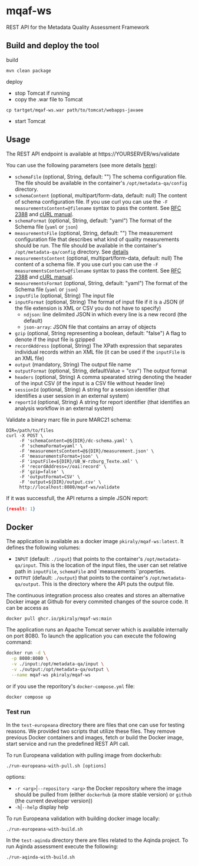 # mqaf-ws
REST API for the Metadata Quality Assessment Framework

## Build and deploy the tool
build
```
mvn clean package
```

deploy
- stop Tomcat if running
- copy the .war file to Tomcat
```
cp tartget/mqaf-ws.war path/to/tomcat/webapps-javaee
```
- start Tomcat

## Usage

The REST API endpoint is available at https://YOURSERVER/ws/validate

You can use the following parameters (see more details [here](https://github.com/pkiraly/metadata-qa-marc#validating-marc-records)):

* `schemaFile` (optional, String, default: "") The schema configuration file. The file should be available in 
   the container's `/opt/metadata-qa/config` directory.
* `schemaContent` (optional, multipart/form-data, default: null) The content of schema configuration file. If you use curl
   you can use the `-F measurementsContent=@filename` syntax to pass the content. 
   See [RFC 2388](https://datatracker.ietf.org/doc/html/rfc2388) and [cURL manual](https://curl.se/docs/manpage.html#-F).
* `schemaFormat` (optional, String, default: "yaml") The format of the Schema file (`yaml` or `json`)
* `measurementsFile` (optional, String, default: "") The measurement configuration file that describes what kind of 
   quality measurements should be run. The file should be available in the container's `/opt/metadata-qa/config` directory.
   See [details](https://github.com/pkiraly/metadata-qa-api?tab=readme-ov-file#defining-measurementconfiguration-with-a-configuration-file) 
* `measurementsContent` (optional, multipart/form-data, default: null) The content of a schema file. If you use curl 
   you can use the `-F measurementsContent=@filename` syntax to pass the content.
   See [RFC 2388](https://datatracker.ietf.org/doc/html/rfc2388) and [cURL manual](https://curl.se/docs/manpage.html#-F).
* `measurementsFormat` (optional, String, default: "yaml") The format of the Schema file (`yaml` or `json`)
* `inputFile` (optional, String) The input file
* `inputFormat` (optional, String) The format of input file if it is a JSON (if the file extension is 
  XML or CSV you do not have to specify)
  * `ndjson`: line delimited JSON in which every line is a new record (the default)
  * `json-array`: JSON file that contains an array of objects
* `gzip` (optional, String representing a boolean, default: "false") A flag to denote if the input file is gzipped
* `recordAddress` (optional, String) The XPath expression that separates individual records within an XML file 
    (it can be used if the `inputFile` is an XML file)
* `output` (mandatory, String) The output file name
* `outputFormat` (optional, String, defaultValue = "csv") The output format
* `headers` (optional, String) A comma spearated string denoting the header of the input CSV 
   (if the input is a CSV file without header line)
* `sessionId` (optional, String) A string for a session identifier (that identifies a user session in an external system)
* `reportId` (optional, String) A string for report identifier (that identifies an analysis workflow in an external system)

Validate a binary marc file in pure MARC21 schema:
```
DIR=/path/to/files
curl -X POST \
     -F 'schemaContent=@${DIR}/dc-schema.yaml' \
     -F 'schemaFormat=yaml' \
     -F 'measurementsContent=@${DIR}/measurement.json' \
     -F 'measurementsFormat=json' \
     -F 'inputFile=${DIR}/UB_W-rzburg_Texte.xml' \
     -F 'recordAddress=//oai:record' \
     -F 'gzip=false' \
     -F 'outputFormat=CSV' \
     -F 'output=${DIR}/output.csv' \
     http://localhost:8080/mqaf-ws/validate
```

If it was successfull, the API returns a simple JSON report:

```JSON
{result: 1}
```

## Docker

The application is available as a docker image `pkiraly/mqaf-ws:latest`. It defines the following volumes:
- `INPUT` (default: `./input`) that points to the container's `/opt/metadata-qa/input`. This is the location of the 
   input files, the user can set relative path in `inputFile`, `schemaFile` and `measurements``properties.
- `OUTPUT` (default: `./output`) that points to the container's `/opt/metadata-qa/output`. This is the directory 
   where the API puts the output file.

The continuous integration process also creates and stores an alternative Docker image at Github for every commited 
changes of the source code. It can be access as

```
docker pull ghcr.io/pkiraly/mqaf-ws:main
```

The application runs an Apache Tomcat server which is available internally on port 8080. To launch the application you 
can execute the following command:

```bash
docker run -d \
  -p 8080:8080 \
  -v ./input:/opt/metadata-qa/input \
  -v ./output:/opt/metadata-qa/output \
  --name mqaf-ws pkiraly/mqaf-ws
```
or if you use the reporitory's `docker-compose.yml` file:

```bash
docker compose up
```

### Test run

In the `test-europeana` directory there are files that one can use for testing reasons. We provided two scripts that 
utilize these files. They remove previous Docker containers and images, fetch or build the Docker image, start service 
and run the predefined REST API call.

To run Europeana validation with pulling image from dockerhub:
```
./run-europeana-with-pull.sh [options]
```

options:
* `-r <arg>`|`--repository <arg>`  the Docker repository where the image should be pulled from 
  (either `dockerhub` (a more stable version) or `github` (the current developer version))
* `-h`|`--help` display help

To run Europeana validation with building docker image locally:
```
./run-europeana-with-build.sh
```

In the `test-aqinda` directory there are files related to the Aqinda project. To run Aqinda assessment execute the 
following:

```
./run-aqinda-with-build.sh
```